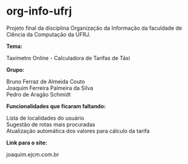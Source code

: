 # org-info-ufrj

Projeto final da disciplina Organização da Informação da faculdade de Ciência da Computação da UFRJ.

<b>Tema:</b>

Taxímetro Online - Calculadora de Tarifas de Táxi

<b>Grupo:</b>

Bruno Ferraz de Almeida Couto<br>
Joaquim Ferreira Palmeira da Silva <br>
Pedro de Aragão Schmidt

<b>Funcionalidades que ficaram faltando:</b>

Lista de localidades do usuário<br>
Sugestão de rotas mais procuradas<br>
Atualização automática dos valores para cálculo da tarifa <br>

<b>Link para o site:</b>

joaquim.ejcm.com.br
